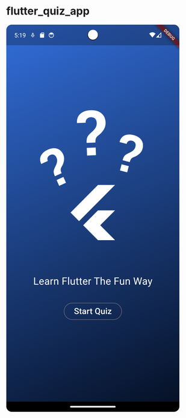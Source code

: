 # flutter_quiz_app

![Start screen for the flutter quiz app](assets/images/Screenshot_20240415_171938.png)
